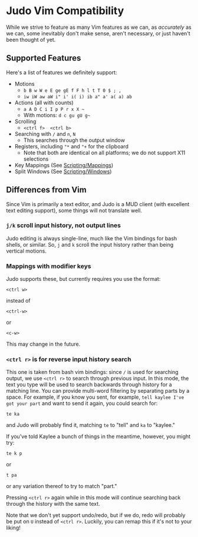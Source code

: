 Judo Vim Compatibility
======================

While we strive to feature as many Vim features as we can, as *accurately*
as we can, some inevitably don't make sense, aren't necessary, or just
haven't been thought of yet.

## Supported Features

Here's a list of features we definitely support:

* Motions
    * `b B w W e E ge gE f F h l t T 0 $ ; ,`
    * `iw iW aw aW i" i' i( i) ib a" a' a( a) ab`
* Actions (all with counts)
    * `a A D C i I p P r x X ~`
    * With motions: `d c gu gU g~`
* Scrolling
    * `<ctrl f>  <ctrl b>`
* Searching with `/` and `n`, `N`
    * This searches through the output window
* Registers, including `"*` and `"+` for the clipboard
    * Note that both are identical on all platforms; we do not support X11 selections
* Key Mappings (See [Scripting/Mappings](Scripting.md#mappings))
* Split Windows (See [Scripting/Windows](Scripting.md#windows))

## Differences from Vim

Since Vim is primarily a text editor, and Judo is a MUD client (with
excellent text editing support), some things will not translate well.

### `j/k` scroll input history, not output lines

Judo editing is always single-line, much like the Vim bindings for bash
shells, or similar. So, `j` and `k` scroll the input history rather than
being vertical motions.

### Mappings with modifier keys

Judo supports these, but currently requires you use the format:

    <ctrl w>

instead of

    <ctrl-w>

or

    <c-w>

This may change in the future.

### `<ctrl r>` is for reverse input history search

This one is taken from bash vim bindings: since `/` is used for searching
output, we use `<ctrl r>` to search through previous input. In this mode,
the text you type will be used to search backwards through history for
a matching line. You can provide multi-word filtering by separating parts
by a space. For example, if you know you sent, for example,
`tell kaylee I've got your part` and want to send it again, you could
search for:

    te ka

and Judo will probably find it, matching `te` to "tell" and `ka` to "kaylee."

If you've told Kaylee a bunch of things in the meantime, however, you might
try:

    te k p

or

    t pa

or any variation thereof to try to match "part."

Pressing `<ctrl r>` again while in this mode will continue searching back
through the history with the same text.

Note that we don't yet support undo/redo, but if we do, redo will probably
be put on `U` instead of `<ctrl r>`. Luckily, you can remap this if it's
not to your liking!
